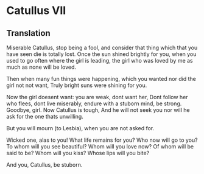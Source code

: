 # Catullus VII

## Translation

Miserable Catullus, stop being a fool,
and consider that thing which that you have seen die is totally lost.
Once the sun shined brightly for you,
when you used to go often where the girl is leading,
the girl who was loved by me as much as none will be loved.

Then when many fun things were happening,
which you wanted nor did the girl not not want,
Truly bright suns were shining for you.

Now the girl doesent want: you are weak, dont want her,
Dont follow her who flees, dont live miserably,
endure with a stuborn mind, be strong.
Goodbye, girl. Now Catullus is tough,
And he will not seek you
nor will he ask for the one thats unwilling.

But you will mourn (to Lesbia), when you are not asked for.

Wicked one, alas to you! What life remains for you?
Who now will go to you? To whom will you see beautiful?
Whom will you love now? Of whom will be said to be?
Whom will you kiss? Whose lips will you bite?

And you, Catullus, be stuborn.
